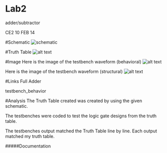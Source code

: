 Lab2
====

adder/subtractor

CE2 10 FEB 14


#Schematic
![schematic](?raw=true "Schematic") 


#Truth Table 
![alt text](?raw=true "Truth Table")
 

#Image
Here is the image of the testbench waveform (behavioral)
![alt text](?raw=true "behavior") 

Here is the image of the testbench waveform (structural)
![alt text](?raw=true "structural") 


#Links
Full Adder


testbench_behavior




#Analysis
The Truth Table created was created by using the given schematic.

The testbenches were coded to test the logic gate designs from the truth table.

The testbenches output matched the Truth Table line by line. Each output matched my truth table.

#####Documentation
